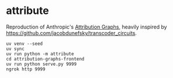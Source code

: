 # attribute

Reproduction of Anthropic's [Attribution Graphs](https://transformer-circuits.pub/2025/attribution-graphs/methods.html), heavily inspired by https://github.com/jacobdunefsky/transcoder_circuits.

```
uv venv --seed
uv sync
uv run python -m attribute
cd attribution-graphs-frontend
uv run python serve.py 9999
ngrok http 9999
```

